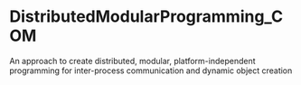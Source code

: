 # DistributedModularProgramming_COM
An approach to create distributed, modular, platform-independent programming for inter-process communication and dynamic object creation
